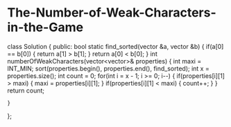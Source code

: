 # The-Number-of-Weak-Characters-in-the-Game

class Solution {
public:
    bool static find_sorted(vector <int> &a, vector<int> &b)
        {
            if(a[0] == b[0])
            {
                return a[1] > b[1];
            }
                return a[0] < b[0];
        }
    int numberOfWeakCharacters(vector<vector<int>>& properties) {
        int maxi = INT_MIN;
        sort(properties.begin(), properties.end(), find_sorted);
        int x = properties.size();
        int count = 0;
        for(int i = x - 1; i >= 0; i--)
        {
            if(properties[i][1] > maxi)
            {
                maxi = properties[i][1];
            }
            if(properties[i][1] < maxi)
            {
                count++;
            }
        }
        return count;
        
    }
};
